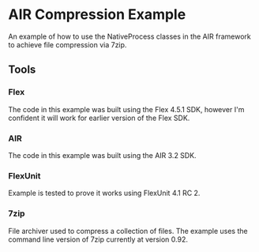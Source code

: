 # AIR Compression Example

An example of how to use the NativeProcess classes in the AIR framework to achieve file compression via 7zip.

## Tools

### Flex

The code in this example was built using the Flex 4.5.1 SDK, however I'm confident it will work for earlier version of the Flex SDK.

### AIR 

The code in this example was built using the AIR 3.2 SDK.

### FlexUnit

Example is tested to prove it works using FlexUnit 4.1 RC 2.


### 7zip

File archiver used to compress a collection of files. The example uses the command line version of 7zip currently at version 0.92.